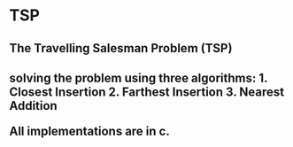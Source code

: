 # TSP
<h2>The Travelling Salesman Problem (TSP)<h2>
<b>solving the problem using three algorithms:
1. Closest Insertion
2. Farthest Insertion
3. Nearest Addition

All implementations are in c. 

